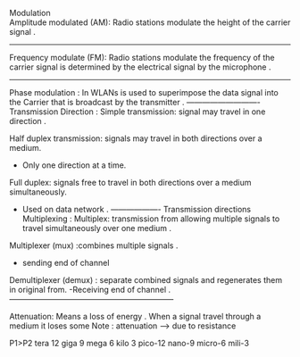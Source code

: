 Modulation  
Amplitude modulated (AM):
Radio stations modulate the height of the carrier signal .
____________
Frequency modulate (FM):
Radio stations modulate the frequency of the carrier signal is determined by the electrical signal by the microphone .
_________
Phase modulation :
In WLANs is used to superimpose the data signal into the Carrier that is broadcast by the transmitter .
—————————-
Transmission Direction :
Simple transmission: signal may travel in one direction . 

Half duplex transmission: signals may travel in both directions over a medium.
 - Only one direction at a time.

Full duplex: signals free to travel in both directions over a medium simultaneously.
- Used on data network . 
——————-
Transmission directions Multiplexing : 
Multiplex: transmission from allowing multiple signals to travel simultaneously over one medium .

Multiplexer (mux) :combines multiple signals .
- sending end of channel 

Demultiplexer (demux) : separate combined signals and regenerates them in original from.
-Receiving end of channel .
—————————————————————

Attenuation:
Means a loss of energy .
When a signal travel through a medium it loses some 
Note : attenuation —-> due to resistance 

P1>P2
      tera 12 giga 9 mega 6 kilo 3
      pico-12 nano-9 micro-6 mili-3 
      
